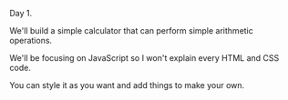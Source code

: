 Day 1.

We'll build a simple calculator that can perform simple arithmetic operations.

We'll be focusing on JavaScript so I won't explain every HTML and CSS code. 

You can style it as you want and add things to make your own.
